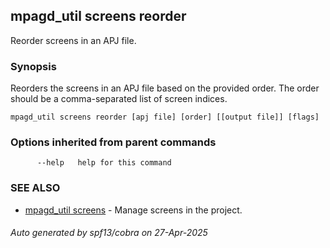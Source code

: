 ## mpagd_util screens reorder

Reorder screens in an APJ file.

### Synopsis

Reorders the screens in an APJ file based on the provided order. The order should be a comma-separated list of screen indices.

```
mpagd_util screens reorder [apj file] [order] [[output file]] [flags]
```

### Options inherited from parent commands

```
      --help   help for this command
```

### SEE ALSO

* [mpagd_util screens](mpagd_util_screens.md)	 - Manage screens in the project.

###### Auto generated by spf13/cobra on 27-Apr-2025
